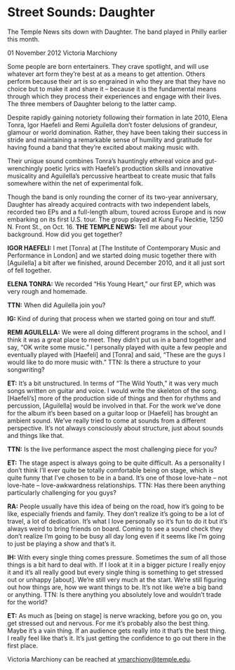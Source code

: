 # Street Sounds: Daughter

The Temple News sits down with Daughter. The band played in Philly earlier this month.

01 November 2012 Victoria Marchiony

Some people are born entertainers. They crave spotlight, and will use whatever art form they’re best at as a means to get attention. Others perform because their art is so engrained in who they are that they have no choice but to make it and share it – because it is the fundamental means through which they process their experiences and engage with their lives. The three members of Daughter belong to the latter camp.

Despite rapidly gaining notoriety following their formation in late 2010, Elena Tonra, Igor Haefeli and Remi Aguilella don’t foster delusions of grandeur, glamour or world domination. Rather, they have been taking their success in stride and maintaining a remarkable sense of humility and gratitude for having found a band that they’re excited about making music with.

Their unique sound combines Tonra’s hauntingly ethereal voice and gut-wrenchingly poetic lyrics with Haefeli’s production skills and innovative musicality and Aguilella’s percussive heartbeat to create music that falls somewhere within the net of experimental folk.

Though the band is only rounding the corner of its two-year anniversary, Daughter has already acquired contracts with two independent labels, recorded two EPs and a full-length album, toured across Europe and is now embarking on its first U.S. tour. The group played at Kung Fu Necktie, 1250 N. Front St., on Oct. 16.
**THE TEMPLE NEWS:** Tell me about your background. How did you get together?

**IGOR HAEFELI:** I met [Tonra] at [The Institute of Contemporary Music and Performance in London] and we started doing music together there with [Aguilella] a bit after we finished, around December 2010, and it all just sort of fell together.

**ELENA TONRA:** We recorded “His Young Heart,” our first EP, which was very rough and homemade.

**TTN:** When did Aguilella join you?

**IG:** Kind of during that process when we started going on tour and stuff.

**REMI AGUILELLA:** We were all doing different programs in the school, and I think it was a great place to meet. They didn’t put us in a band together and say, “OK write some music.” I personally played with quite a few people and eventually played with [Haefeli] and [Tonra] and said, “These are the guys I would like to do more music with.”
TTN: Is there a structure to your songwriting?

**ET:** It’s a bit unstructured. In terms of “The Wild Youth,” it was very much songs written on guitar and voice. I would write the skeleton of the song. [Haefeli’s] more of the production side of things and then for rhythms and percussion, [Aguilella] would be involved in that.  For the work we’ve done for the album it’s been based on a guitar loop or [Haefeli] has brought an ambient sound. We’ve really tried to come at sounds from a different perspective. It’s not always consciously about structure, just about sounds and things like that.

**TTN:** Is the live performance aspect the most challenging piece for you?

**ET:** The stage aspect is always going to be quite difficult. As a personality I don’t think I’ll ever quite be totally comfortable being on stage, which is quite funny that I’ve chosen to be in a band. It’s one of those love-hate – not love-hate – love-awkwardness relationships.
TTN: Has there been anything particularly challenging for you guys?

**RA:** People usually have this idea of being on the road, how it’s going to be like, especially friends and family. They don’t realize it’s going to be a lot of travel, a lot of dedication. It’s what I love personally so it’s fun to do it but it’s always weird to bring friends on board. Coming to see a sound check they don’t realize I’m going to be busy all day long even if it seems like I’m going to just be playing a show and that’s it.

**IH:** With every single thing comes pressure. Sometimes the sum of all those things is a bit hard to deal with. If I look at it in a bigger picture I really enjoy it and it’s all really good but every single thing is something to get stressed out or unhappy [about]. We’re still very much at the start. We’re still figuring out how things are, how we want things to be. It’s not like we’re a big band or anything.
TTN: Is there anything you absolutely love and wouldn’t trade for the world?

**ET:** As much as [being on stage] is nerve wracking, before you go on, you get stressed out and nervous. For me it’s probably also the best thing.  Maybe it’s a vain thing. If an audience gets really into it that’s the best thing. I really feel like that’s it. It’s just getting the confidence to go out there in the first place.

Victoria Marchiony can be reached at vmarchiony@temple.edu.
